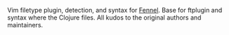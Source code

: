 Vim filetype plugin, detection, and syntax for [Fennel](https://fennel-lang.org/).  Base for ftplugin and syntax where the Clojure files.  All kudos to the original authors and maintainers.
